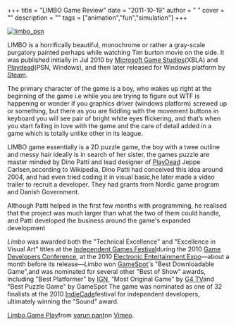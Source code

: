 
+++
title = "LIMBO Game Review"
date = "2011-10-19"
author = " "
cover = ""
description = ""
tags = ["animation","fun","simulation"]
+++

 [ ![limbo_psn](http://varunpant.com/static/resources/limbo_psn_thumb_1.jpg "limbo_psn") ](http://varunpant.com/static/resources/limbo_psn_4.jpg) 

 LIMBO is a horrifically beautiful, monochrome or rather a gray-scale purgatory painted perhaps while watching Tim burton movie on the side. It was published initially in Jul 2010 by [Microsoft Game Studios](http://en.wikipedia.org/wiki/Microsoft_Game_Studios)(XBLA) and [Playdead](http://en.wikipedia.org/wiki/Playdead)(PSN, Windows), and then later released for Windows platform by [Steam](http://en.wikipedia.org/wiki/Steam_(software)).

 The primary character of the game is a boy, who wakes up right at the beginning of the game i.e while you are trying to figure out WTF is happening or wonder if you graphics driver (windows platform) screwed up or something, but there as you are fiddling with the movement buttons in keyboard you will see pair of bright white eyes flickering, and that’s when you start falling in love with the game and the care of detail added in a game which is totally unlike other in its league.

  

 LIMBO game essentially is a 2D puzzle game, the boy with a twee outline and messy hair ideally is in search of her sister, the games puzzle are master minded by Dino Patti and lead designer of [PlayDead](http://limbogame.org/company/) Jeppe Carlsen,according to Wikipedia, Dino Patti had conceived this idea around 2004, and had even tried coding it in visual basic,he later made a video trailer to recruit a developer. They had grants from Nordic game program and Danish Government.

 Although Patti helped in the first few months with programming, he realised that the project was much larger than what the two of them could handle, and Patti developed the business around the game's expanded development

  *Limbo* was awarded both the "Technical Excellence" and "Excellence in Visual Art" titles at the [Independent Games Festival](http://en.wikipedia.org/wiki/Independent_Games_Festival)during the 2010 [Game Developers Conference](http://en.wikipedia.org/wiki/Game_Developers_Conference), at the 2010 [Electronic Entertainment Expo](http://en.wikipedia.org/wiki/Electronic_Entertainment_Expo)—about a month before its release—*Limbo* won [GameSpot](http://en.wikipedia.org/wiki/GameSpot)'s "Best Downloadable Game",and was nominated for several other "Best of Show" awards, including "Best Platformer" by [IGN](http://en.wikipedia.org/wiki/IGN), “Most Original Game" by [G4 TV](http://en.wikipedia.org/wiki/G4_TV)and "Best Puzzle Game" by GameSpot The game was nominated as one of 32 finalists at the 2010 [IndieCade](http://en.wikipedia.org/wiki/IndieCade)festival for independent developers, ultimately winning the "Sound" award.

    

   

  [Limbo Game Play](http://vimeo.com/31446564)from [varun pant](http://vimeo.com/varunpant)on [Vimeo](http://vimeo.com).

 

